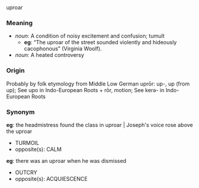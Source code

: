 uproar
### Meaning
+ _noun_: A condition of noisy excitement and confusion; tumult
    + __eg__: “The uproar of the street sounded violently and hideously cacophonous” (Virginia Woolf).
+ _noun_: A heated controversy

### Origin

Probably by folk etymology from Middle Low German uprōr: up-, up (from up); See upo in Indo-European Roots + rōr, motion; See kerə- in Indo-European Roots

### Synonym

__eg__: the headmistress found the class in uproar | Joseph's voice rose above the uproar

+ TURMOIL
+ opposite(s): CALM

__eg__: there was an uproar when he was dismissed

+ OUTCRY
+ opposite(s): ACQUIESCENCE



